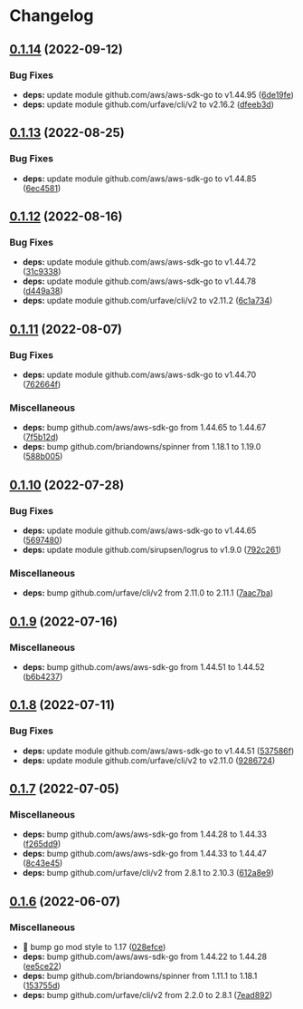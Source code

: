 # Changelog

## [0.1.14](https://github.com/shufo/ecs-fargate-oneshot/compare/v0.1.13...v0.1.14) (2022-09-12)


### Bug Fixes

* **deps:** update module github.com/aws/aws-sdk-go to v1.44.95 ([6de19fe](https://github.com/shufo/ecs-fargate-oneshot/commit/6de19feb6af1ed1f0a091230800d95f4bb7ef280))
* **deps:** update module github.com/urfave/cli/v2 to v2.16.2 ([dfeeb3d](https://github.com/shufo/ecs-fargate-oneshot/commit/dfeeb3da60afdbce8186e5fd40df08c38c22b24a))

## [0.1.13](https://github.com/shufo/ecs-fargate-oneshot/compare/v0.1.12...v0.1.13) (2022-08-25)


### Bug Fixes

* **deps:** update module github.com/aws/aws-sdk-go to v1.44.85 ([6ec4581](https://github.com/shufo/ecs-fargate-oneshot/commit/6ec45815ac3ede6cad93422a1de1f8bfb3c0b21c))

## [0.1.12](https://github.com/shufo/ecs-fargate-oneshot/compare/v0.1.11...v0.1.12) (2022-08-16)


### Bug Fixes

* **deps:** update module github.com/aws/aws-sdk-go to v1.44.72 ([31c9338](https://github.com/shufo/ecs-fargate-oneshot/commit/31c9338b0cf206fc3de71337cb6f642978ad11e9))
* **deps:** update module github.com/aws/aws-sdk-go to v1.44.78 ([d449a38](https://github.com/shufo/ecs-fargate-oneshot/commit/d449a38b76c143e71fd3294644e692ef45f41346))
* **deps:** update module github.com/urfave/cli/v2 to v2.11.2 ([6c1a734](https://github.com/shufo/ecs-fargate-oneshot/commit/6c1a734c68d5765aef6464060ee3ce047558f127))

## [0.1.11](https://github.com/shufo/ecs-fargate-oneshot/compare/v0.1.10...v0.1.11) (2022-08-07)


### Bug Fixes

* **deps:** update module github.com/aws/aws-sdk-go to v1.44.70 ([762664f](https://github.com/shufo/ecs-fargate-oneshot/commit/762664f8ac65367708509d6fc5e5843d989c5c81))


### Miscellaneous

* **deps:** bump github.com/aws/aws-sdk-go from 1.44.65 to 1.44.67 ([7f5b12d](https://github.com/shufo/ecs-fargate-oneshot/commit/7f5b12df122a98c9ad4e3301642319539ef82f2e))
* **deps:** bump github.com/briandowns/spinner from 1.18.1 to 1.19.0 ([588b005](https://github.com/shufo/ecs-fargate-oneshot/commit/588b00565457676494ac856601956c72729f8073))

## [0.1.10](https://github.com/shufo/ecs-fargate-oneshot/compare/v0.1.9...v0.1.10) (2022-07-28)


### Bug Fixes

* **deps:** update module github.com/aws/aws-sdk-go to v1.44.65 ([5697480](https://github.com/shufo/ecs-fargate-oneshot/commit/5697480f0582cd869ac320bca4b24ea87b9c6b2f))
* **deps:** update module github.com/sirupsen/logrus to v1.9.0 ([792c261](https://github.com/shufo/ecs-fargate-oneshot/commit/792c26102d6cb5042f56aa0aaffca024652a5937))


### Miscellaneous

* **deps:** bump github.com/urfave/cli/v2 from 2.11.0 to 2.11.1 ([7aac7ba](https://github.com/shufo/ecs-fargate-oneshot/commit/7aac7ba17279e435fdfe8ff130d1b6f563c2f704))

## [0.1.9](https://github.com/shufo/ecs-fargate-oneshot/compare/v0.1.8...v0.1.9) (2022-07-16)


### Miscellaneous

* **deps:** bump github.com/aws/aws-sdk-go from 1.44.51 to 1.44.52 ([b6b4237](https://github.com/shufo/ecs-fargate-oneshot/commit/b6b4237d07db85512aa54685c025c77e177ebe7e))

## [0.1.8](https://github.com/shufo/ecs-fargate-oneshot/compare/v0.1.7...v0.1.8) (2022-07-11)


### Bug Fixes

* **deps:** update module github.com/aws/aws-sdk-go to v1.44.51 ([537586f](https://github.com/shufo/ecs-fargate-oneshot/commit/537586fbaa028b7290766a43ad8efdfc5a566808))
* **deps:** update module github.com/urfave/cli/v2 to v2.11.0 ([9286724](https://github.com/shufo/ecs-fargate-oneshot/commit/9286724232cfd3047c05d9011ca50d1b2c50fb8d))

## [0.1.7](https://github.com/shufo/ecs-fargate-oneshot/compare/v0.1.6...v0.1.7) (2022-07-05)


### Miscellaneous

* **deps:** bump github.com/aws/aws-sdk-go from 1.44.28 to 1.44.33 ([f265dd9](https://github.com/shufo/ecs-fargate-oneshot/commit/f265dd9bd3eb343fb41087a5f220d547bf083469))
* **deps:** bump github.com/aws/aws-sdk-go from 1.44.33 to 1.44.47 ([8c43e45](https://github.com/shufo/ecs-fargate-oneshot/commit/8c43e459ef593168b7565fd28498fb101751faaa))
* **deps:** bump github.com/urfave/cli/v2 from 2.8.1 to 2.10.3 ([612a8e9](https://github.com/shufo/ecs-fargate-oneshot/commit/612a8e9d0d35cee81957db9ad165b3626234b033))

## [0.1.6](https://github.com/shufo/ecs-fargate-oneshot/compare/v0.1.5...v0.1.6) (2022-06-07)


### Miscellaneous

* 🤖 bump go mod style to 1.17 ([028efce](https://github.com/shufo/ecs-fargate-oneshot/commit/028efcee677daf488eb20c54330957051b4950f4))
* **deps:** bump github.com/aws/aws-sdk-go from 1.44.22 to 1.44.28 ([ee5ce22](https://github.com/shufo/ecs-fargate-oneshot/commit/ee5ce229833720937656a2006941f2b6253d40f3))
* **deps:** bump github.com/briandowns/spinner from 1.11.1 to 1.18.1 ([153755d](https://github.com/shufo/ecs-fargate-oneshot/commit/153755d1e696f23db429cd87316db5f2991c3c01))
* **deps:** bump github.com/urfave/cli/v2 from 2.2.0 to 2.8.1 ([7ead892](https://github.com/shufo/ecs-fargate-oneshot/commit/7ead89255f03e96c736b8d840befe585e71d4f81))
